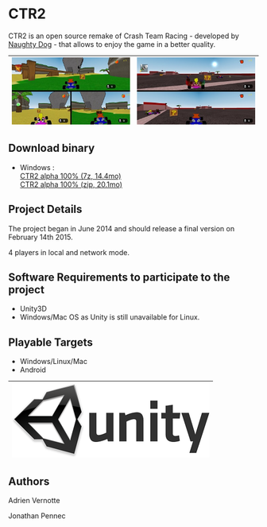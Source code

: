 CTR2
============
CTR2 is an open source remake of Crash Team Racing - developed by [Naughty Dog](http://www.naughtydog.com) - that allows to enjoy the game in a better quality.

| ![CTR2](https://raw.githubusercontent.com/AdrienVR/CTR2/master/ctr2_preview.jpg "Warning, this a preview of the alpha version") | ![CTR2](https://raw.githubusercontent.com/AdrienVR/CTR2/master/ctr2_race_preview.jpg "Warning, this a preview of the alpha version") |
|:----:|:----:|

## Download binary

* Windows :  
		[CTR2 alpha 100% (7z, 14.4mo)](https://drive.google.com/uc?export=download&id=0B2xlFxzCEekzN1dNSjBNazBsLTA)  
		[CTR2 alpha 100% (zip, 20.1mo)](https://drive.google.com/uc?export=download&id=0B2xlFxzCEekzNjZJZ2hFM3c4ek0)  

## Project Details

The project began in June 2014 and should release a final version on February 14th 2015.  
  
4 players in local and network mode.

## Software Requirements to participate to the project

* Unity3D
* Windows/Mac OS as Unity is still unavailable for Linux.

## Playable Targets

* Windows/Linux/Mac
* Android

| ![Unity3D](https://raw.githubusercontent.com/AdrienVR/CTR2/master/unity.png "Unity3D") |
|:----:|

## Authors

Adrien Vernotte  

Jonathan Pennec  
